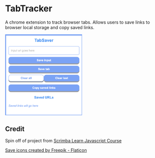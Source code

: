 # TabTracker

A chrome extension to track browser tabs. Allows users to save links to browser local storage and copy saved links.

<img src="images/ext-screenshot.png" width="250"/>

## Credit

Spin off of project from [Scrimba Learn Javascript Course](https://scrimba.com/learn/learnjavascript)

<a href="https://www.flaticon.com/free-icons/save" title="save icons">Save icons created by Freepik - Flaticon</a>
